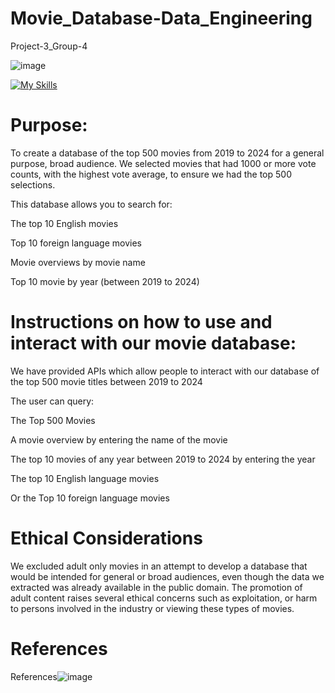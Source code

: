 # Movie_Database-Data_Engineering
Project-3_Group-4

![image](https://github.com/alvin-giang/Movie_Database-Data_Engineering/assets/153242382/da078ef7-7c55-419b-9da8-0273bf9f1bf1)

[![My Skills](https://skillicons.dev/icons?i=py,postgres,sqlite,flask)](https://skillicons.dev)


# Purpose:
To create a database of the top 500 movies from 2019 to 2024 for a general purpose, broad audience.
We selected movies that had 1000 or more vote counts, with the highest vote average, to ensure we had the top 500 selections.

This database allows you to search for:

  The top 10 English movies 
  
  Top 10 foreign language movies
  
  Movie overviews by movie name
  
  Top 10 movie by year (between 2019 to 2024)

# Instructions on how to use and interact with our movie database:
We have provided APIs which allow people to interact with our database of the top 500 movie titles between 2019 to 2024

The user can query:

The Top 500  Movies

A movie overview by entering the name of the movie

The top 10 movies of any year between 2019 to 2024 by entering the year

The top 10 English language movies

Or the Top 10 foreign language movies

# Ethical Considerations
We excluded adult only movies in an attempt to develop a database that would be intended for general or broad audiences, even though the data we extracted was already available in the public domain.    The promotion of adult content raises several ethical concerns such as exploitation, or harm to persons involved in the industry or viewing these types of movies.

# References
References![image](https://github.com/alvin-giang/Movie_Database-Data_Engineering/assets/153242382/1bf17259-2109-43b9-b45d-c82cfe97d90f)






